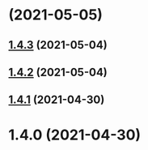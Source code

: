 # [](https://github.com/vuestorefront/commercetools/compare/v1.4.3...v) (2021-05-05)



## [1.4.3](https://github.com/vuestorefront/commercetools/compare/v1.4.2...v1.4.3) (2021-05-04)



## [1.4.2](https://github.com/vuestorefront/commercetools/compare/v1.4.1...v1.4.2) (2021-05-04)



## [1.4.1](https://github.com/vuestorefront/commercetools/compare/v1.4.0...v1.4.1) (2021-04-30)



# 1.4.0 (2021-04-30)



